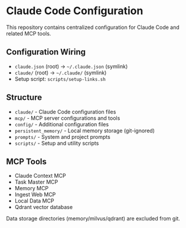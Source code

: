 # Claude Code Configuration

This repository contains centralized configuration for Claude Code and related MCP tools.

## Configuration Wiring

- `claude.json` (root) → `~/.claude.json` (symlink)
- `claude/` (root) → `~/.claude/` (symlink)
- Setup script: `scripts/setup-links.sh`

## Structure

- `claude/` - Claude Code configuration files
- `mcp/` - MCP server configurations and tools
- `config/` - Additional configuration files
- `persistent_memory/` - Local memory storage (git-ignored)
- `prompts/` - System and project prompts
- `scripts/` - Setup and utility scripts

## MCP Tools

- Claude Context MCP
- Task Master MCP  
- Memory MCP
- Ingest Web MCP
- Local Data MCP
- Qdrant vector database

Data storage directories (memory/milvus/qdrant) are excluded from git.